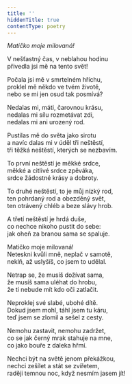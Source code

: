 ```yaml
---
title: ''
hiddenTitle: true
contentType: poetry
---
```


<section>

_Matičko moje milovaná!_

V nešťastný čas, v neblahou hodinu  
přivedla jsi mě na tento svět!

</section>

<section>

Počala jsi mě v smrtelném hříchu,  
proklel mě někdo ve tvém životě,  
nebo se mi jen osud tak posmívá?

</section>

<section>

Nedalas mi, máti, čarovnou krásu,  
nedalas mi sílu rozmetávat zdi,  
nedalas mi ani urozený rod.

</section>

<section>

Pustilas mě do světa jako sirotu  
a navíc dalas mi v úděl tři neštěstí,  
tři těžká neštěstí, kterých se nezbavím.

</section>

<section>

To první neštěstí je měkké srdce,  
měkké a citlivé srdce zpěváka,  
srdce žádostné krásy a dobroty.

</section>

<section>

To druhé neštěstí, to je můj nízký rod,  
ten pohrdaný rod a obezděný svět,  
ten otrávený chléb a beze slávy hrob.

</section>

<section>

A třetí neštěstí je hrdá duše,  
co nechce nikoho pustit do sebe:  
jak oheň za branou sama se spaluje.

</section>

<section>

Matičko moje milovaná!  
Neteskni kvůli mně, neplač v samotě,  
neklň, až uslyšíš, co jsem to udělal.

</section>

<section>

Netrap se, že musíš dožívat sama,  
že musíš sama uléhat do hrobu,  
že ti nebude mít kdo oči zatlačit.

</section>

<section>

Neproklej své slabé, ubohé dítě.  
Dokud jsem mohl, táhl jsem tu káru,  
teď jsem se zlomil a sešel z cesty.

</section>

<section>

Nemohu zastavit, nemohu zadržet,  
co se jak černý mrak stahuje na mne,  
co jako bouře z daleka hřmí.

</section>

<section>

Nechci být na světě jenom překážkou,  
nechci zešílet a stát se zvířetem,  
raději temnou noc, když nesmím jasem jít!

</section>
